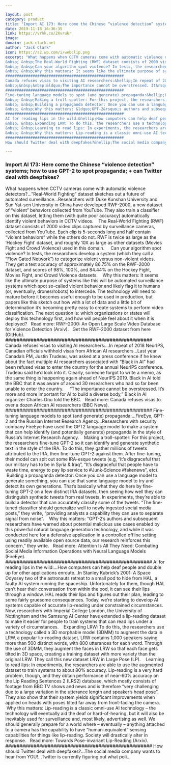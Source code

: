 ```yaml
---

layout: post
category: product
title: "Import AI 173: Here come the Chinese “violence detection” systems; how to use GPT-2 to spot propaganda; + can Twitter deal with deepfakes?"
date: 2019-11-18 16:36:35
link: https://vrhk.co/2Xvrukr
image: 
domain: jack-clark.net
author: "Jack Clark"
icon: https://s2.wp.com/i/webclip.png
excerpt: "What happens when CCTV cameras come with automatic violence detectors?&hellip;&rdquo;Real-World Fighting&rdquo; dataset sketches out a future of automated surveillance&hellip;Researchers with Duke Kunshan University and Sun Yat-sen University in China have developed RWF-2000, a new dataset of &ldquo;violent&rdquo; behaviors collected from YouTube. They also train a classifier on this dataset, letting them (with quite poor accuracy) automatically identify violent behaviors in CCTV videos.
&nbsp; &nbsp;The Real-World Fighting (RWF) dataset consists of 2000 video clips captured by surveillance cameras, collected from YouTube. Each clip is 5-seconds long and half contain &ldquo;violent behaviors&rdquo; while the others do not. RWF is twice as large as the &lsquo;Hockey Fight&rsquo; dataset, and roughly 10X as large as other datasets (Movies Fight and Crowd Violence) used in this domain.&nbsp;
&nbsp; &nbsp;Can your algorithm spot violence? In tests, the researchers develop a system (which they call a &ldquo;Flow Gated Network&rdquo;) to categorize violent versus non-violent videos. They get a test accuracy of approximately 86.75% on the RWF-2000 dataset, and scores of 98%, 100%, and 84.44% on the Hockey Fight, Movies Fight, and Crowd Violence datasets.
&nbsp; &nbsp;Why this matters: It seems like the ultimate purpose of systems like this will be automated surveillance systems which spot so-called violent behavior and likely flag it to humans (or, eventually, drones/robots) to intercede. The technology will need to mature before it becomes useful enough to be used in production, but papers like this sketch out how with a lot of data and a little bit of determination it&rsquo;s becoming pretty easy to create systems to perform video classification. The next question is: which organizations or states will deploy this technology first, and how will people feel about it when it is deployed?&nbsp;&nbsp;&nbsp;Read more: RWF-2000: An Open Large Scale Video Database for Violence Detection (Arxiv).&nbsp;&nbsp;&nbsp;Get the RWF-2000 dataset from here (GitHub).
####################################################
Canada refuses visas to visiting AI researchers:&hellip;In repeat of 2018 NeurIPS, Canadian officials withhold visas from African AI researchers&hellip;Last year Canada&rsquo;s PM, Justin Trudeau, was asked at a press conference if he knew about the fact multiple AI researchers associated with &ldquo;Black in AI&rdquo; had been refused visas to enter the country for the annual NeurIPS conference. Trudeau said he&rsquo;d look into it. Clearly, someone forgot to write a memo, as the same thing is happening again ahead of NeurIPS 2019. Black in AI told the BBC that it was aware of around 30 researchers who had so far been unable to enter the country.&nbsp;
&nbsp;&nbsp;&nbsp;&ldquo;The importance cannot be overstressed. It&rsquo;s more and more important for AI to build a diverse body,&rdquo; Black in AI organizer Charles Onu told the BBC.&nbsp;&nbsp;&nbsp;Read more: Canada refuses visas to over a dozen African AI researchers (BBC News).
####################################################
Fine-tuning language models to spot (and generate) propaganda:&hellip;FireEye, GPT-2 and the Russian Internet Research Agency&hellip;Researchers with security company FireEye have used the GPT2 language model to make a system that can help identify (and potentially generate) propaganda in the style of Russia&rsquo;s Internet Research Agency.
&nbsp; &nbsp;Making a troll-spotter: For this project, the researchers fine-tune GPT-2 so it can identify and generate synthetic text in the style of the IRA. To do this, they gather millions of tweets attributed to the IRA, then fine-tune GPT-2 against them. After fine-tuning, their model can spit out some IRA-esque tweets (e.g, &ldquo;It&rsquo;s disgraceful that our military has to be in Syria &amp; Iraq&rdquo;, &ldquo;It&rsquo;s disgraceful that people have to waste time, energy to pay lip service to #Junk-Science #fakenews&rdquo;, etc).
&nbsp; &nbsp;Building a propaganda detector: Once you can use a language model to generate something, you can use that same language model to try and detect its own generations. That&rsquo;s basically what they do here by fine-tuning GPT-2 on a few distinct IRA datasets, then seeing how well they can distinguish synthetic tweets from real tweets. In experiments, they&rsquo;re able to build a detector that can accurately classify some of the tweets. &ldquo;The fine-tuned classifier should generalize well to newly ingested social media posts,&rdquo; they write, &ldquo;providing analysts a capability they can use to separate signal from noise&rdquo;.
&nbsp; &nbsp;Why this matters: &ldquo;GPT-2&rsquo;s authors and subsequent researchers have warned about potential malicious use cases enabled by this powerful natural language generation technology, and while it was conducted here for a defensive application in a controlled offline setting using readily available open source data, our research reinforces this concern,&rdquo; they write.&nbsp;&nbsp;&nbsp;Read more: Attention Is All They Need: Combating Social Media Information Operations with Neural Language Models (FireEye).
####################################################
AI for reading lips in the wild:&hellip;How computers can help deaf people and double up for other applications enroute&hellip;In Stanley Kubrick&rsquo;s 2001: A Space Odyssey two of the astronauts retreat to a small pod to hide from HAL, a faulty AI system running the spaceship. Unfortunately for them, though HAL can&rsquo;t hear their conversation from within the pod, it can see their lips through a window. HAL reads their lips and figures out their plan, leading to some fairly gruesome consequences. Today, we&rsquo;re starting to develop AI systems capable of accurate lip-reading under constrained circumstances. Now, researchers with Imperial College London, the University of Nottingham and the Samsung AI Center have extended a lip-reading dataset to make it easier for people to train systems that can read lips under a variety of circumstances.
&nbsp; &nbsp;Expanding LRW: To do this, the researchers use a technology called a 3D morphable model (3DMM) to augment the data in LRW, a popular lip-reading dataset. LRW contains 1,000 speakers saying more than 500 distinct words, with 800 utterances for each word. Through the use of 3DMM, they augment the faces in LRW so that each face gets tilted in 3D space, creating a training dataset with more variety than the original LRW. They call this new dataset LRW in Large Pose (LP).
&nbsp; &nbsp;Learning to read lips: In experiments, the researchers are able to use the augmented dataset to train systems to about 80% accuracy. Lip-reading is a very hard problem, though, and they obtain performance of near-60% accuracy on the Lip Reading Sentences 2 (LRS2) database, which mostly consists of footage from BBC TV shows and news and is therefore &ldquo;very challenging due to a large variation in the utterance length and speaker&rsquo;s head pose&rdquo;. They also show that their system yields significant improvements when applied on heads with poses tilted far away from front-facing the camera.
&nbsp; &nbsp;Why this matters: Lip-reading is a classic omni-use AI technology &ndash; the technology will eventually aid the deaf or hard-of-hearing, but it will also be inevitably used for surveillance and, most likely, advertising as well. We should generally prepare for a world where &ndash; eventually &ndash; anything attached to a camera has the capability to have &ldquo;human-equivalent&rdquo; sensing capabilities for things like lip-reading. Society will drastically alter in response.&nbsp;&nbsp;&nbsp;Read more: Towards Pose-invariant Lip-Reading (Arxiv).
####################################################
How should Twitter deal with deepfakes?&hellip;The social media company wants to hear from YOU!&hellip;Twitter is currently figuring out what poli…"

---
```


### Import AI 173: Here come the Chinese “violence detection” systems; how to use GPT-2 to spot propaganda; + can Twitter deal with deepfakes?

What happens when CCTV cameras come with automatic violence detectors?&hellip;&rdquo;Real-World Fighting&rdquo; dataset sketches out a future of automated surveillance&hellip;Researchers with Duke Kunshan University and Sun Yat-sen University in China have developed RWF-2000, a new dataset of &ldquo;violent&rdquo; behaviors collected from YouTube. They also train a classifier on this dataset, letting them (with quite poor accuracy) automatically identify violent behaviors in CCTV videos.
&nbsp; &nbsp;The Real-World Fighting (RWF) dataset consists of 2000 video clips captured by surveillance cameras, collected from YouTube. Each clip is 5-seconds long and half contain &ldquo;violent behaviors&rdquo; while the others do not. RWF is twice as large as the &lsquo;Hockey Fight&rsquo; dataset, and roughly 10X as large as other datasets (Movies Fight and Crowd Violence) used in this domain.&nbsp;
&nbsp; &nbsp;Can your algorithm spot violence? In tests, the researchers develop a system (which they call a &ldquo;Flow Gated Network&rdquo;) to categorize violent versus non-violent videos. They get a test accuracy of approximately 86.75% on the RWF-2000 dataset, and scores of 98%, 100%, and 84.44% on the Hockey Fight, Movies Fight, and Crowd Violence datasets.
&nbsp; &nbsp;Why this matters: It seems like the ultimate purpose of systems like this will be automated surveillance systems which spot so-called violent behavior and likely flag it to humans (or, eventually, drones/robots) to intercede. The technology will need to mature before it becomes useful enough to be used in production, but papers like this sketch out how with a lot of data and a little bit of determination it&rsquo;s becoming pretty easy to create systems to perform video classification. The next question is: which organizations or states will deploy this technology first, and how will people feel about it when it is deployed?&nbsp;&nbsp;&nbsp;Read more: RWF-2000: An Open Large Scale Video Database for Violence Detection (Arxiv).&nbsp;&nbsp;&nbsp;Get the RWF-2000 dataset from here (GitHub).
####################################################
Canada refuses visas to visiting AI researchers:&hellip;In repeat of 2018 NeurIPS, Canadian officials withhold visas from African AI researchers&hellip;Last year Canada&rsquo;s PM, Justin Trudeau, was asked at a press conference if he knew about the fact multiple AI researchers associated with &ldquo;Black in AI&rdquo; had been refused visas to enter the country for the annual NeurIPS conference. Trudeau said he&rsquo;d look into it. Clearly, someone forgot to write a memo, as the same thing is happening again ahead of NeurIPS 2019. Black in AI told the BBC that it was aware of around 30 researchers who had so far been unable to enter the country.&nbsp;
&nbsp;&nbsp;&nbsp;&ldquo;The importance cannot be overstressed. It&rsquo;s more and more important for AI to build a diverse body,&rdquo; Black in AI organizer Charles Onu told the BBC.&nbsp;&nbsp;&nbsp;Read more: Canada refuses visas to over a dozen African AI researchers (BBC News).
####################################################
Fine-tuning language models to spot (and generate) propaganda:&hellip;FireEye, GPT-2 and the Russian Internet Research Agency&hellip;Researchers with security company FireEye have used the GPT2 language model to make a system that can help identify (and potentially generate) propaganda in the style of Russia&rsquo;s Internet Research Agency.
&nbsp; &nbsp;Making a troll-spotter: For this project, the researchers fine-tune GPT-2 so it can identify and generate synthetic text in the style of the IRA. To do this, they gather millions of tweets attributed to the IRA, then fine-tune GPT-2 against them. After fine-tuning, their model can spit out some IRA-esque tweets (e.g, &ldquo;It&rsquo;s disgraceful that our military has to be in Syria &amp; Iraq&rdquo;, &ldquo;It&rsquo;s disgraceful that people have to waste time, energy to pay lip service to #Junk-Science #fakenews&rdquo;, etc).
&nbsp; &nbsp;Building a propaganda detector: Once you can use a language model to generate something, you can use that same language model to try and detect its own generations. That&rsquo;s basically what they do here by fine-tuning GPT-2 on a few distinct IRA datasets, then seeing how well they can distinguish synthetic tweets from real tweets. In experiments, they&rsquo;re able to build a detector that can accurately classify some of the tweets. &ldquo;The fine-tuned classifier should generalize well to newly ingested social media posts,&rdquo; they write, &ldquo;providing analysts a capability they can use to separate signal from noise&rdquo;.
&nbsp; &nbsp;Why this matters: &ldquo;GPT-2&rsquo;s authors and subsequent researchers have warned about potential malicious use cases enabled by this powerful natural language generation technology, and while it was conducted here for a defensive application in a controlled offline setting using readily available open source data, our research reinforces this concern,&rdquo; they write.&nbsp;&nbsp;&nbsp;Read more: Attention Is All They Need: Combating Social Media Information Operations with Neural Language Models (FireEye).
####################################################
AI for reading lips in the wild:&hellip;How computers can help deaf people and double up for other applications enroute&hellip;In Stanley Kubrick&rsquo;s 2001: A Space Odyssey two of the astronauts retreat to a small pod to hide from HAL, a faulty AI system running the spaceship. Unfortunately for them, though HAL can&rsquo;t hear their conversation from within the pod, it can see their lips through a window. HAL reads their lips and figures out their plan, leading to some fairly gruesome consequences. Today, we&rsquo;re starting to develop AI systems capable of accurate lip-reading under constrained circumstances. Now, researchers with Imperial College London, the University of Nottingham and the Samsung AI Center have extended a lip-reading dataset to make it easier for people to train systems that can read lips under a variety of circumstances.
&nbsp; &nbsp;Expanding LRW: To do this, the researchers use a technology called a 3D morphable model (3DMM) to augment the data in LRW, a popular lip-reading dataset. LRW contains 1,000 speakers saying more than 500 distinct words, with 800 utterances for each word. Through the use of 3DMM, they augment the faces in LRW so that each face gets tilted in 3D space, creating a training dataset with more variety than the original LRW. They call this new dataset LRW in Large Pose (LP).
&nbsp; &nbsp;Learning to read lips: In experiments, the researchers are able to use the augmented dataset to train systems to about 80% accuracy. Lip-reading is a very hard problem, though, and they obtain performance of near-60% accuracy on the Lip Reading Sentences 2 (LRS2) database, which mostly consists of footage from BBC TV shows and news and is therefore &ldquo;very challenging due to a large variation in the utterance length and speaker&rsquo;s head pose&rdquo;. They also show that their system yields significant improvements when applied on heads with poses tilted far away from front-facing the camera.
&nbsp; &nbsp;Why this matters: Lip-reading is a classic omni-use AI technology &ndash; the technology will eventually aid the deaf or hard-of-hearing, but it will also be inevitably used for surveillance and, most likely, advertising as well. We should generally prepare for a world where &ndash; eventually &ndash; anything attached to a camera has the capability to have &ldquo;human-equivalent&rdquo; sensing capabilities for things like lip-reading. Society will drastically alter in response.&nbsp;&nbsp;&nbsp;Read more: Towards Pose-invariant Lip-Reading (Arxiv).
####################################################
How should Twitter deal with deepfakes?&hellip;The social media company wants to hear from YOU!&hellip;Twitter is currently figuring out what poli…